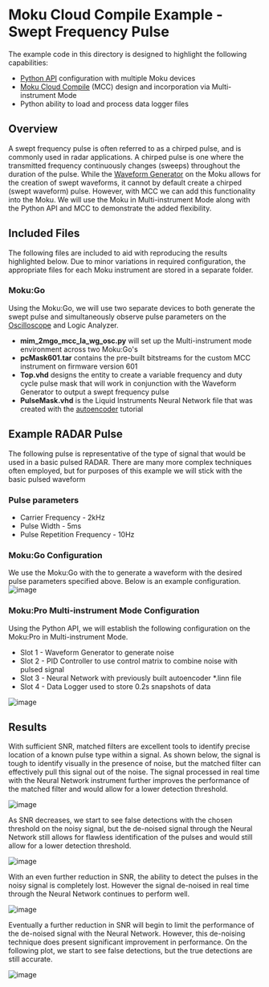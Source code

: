 # Moku Cloud Compile Example - Swept Frequency Pulse

The example code in this directory is designed to highlight the following capabilities:

- [Python API](https://apis.liquidinstruments.com/api/) configuration with multiple Moku devices
- [Moku Cloud Compile](https://apis.liquidinstruments.com/mcc/) (MCC) design and incorporation via Multi-instrument Mode
- Python ability to load and process data logger files


## Overview
A swept frequency pulse is often referred to as a chirped pulse, and is commonly used in radar applications.  A chirped pulse is one where the transmitted frequency continuously changes (sweeps) throughout the duration of the pulse.  While the [Waveform Generator](https://liquidinstruments.com/products/integrated-instruments/waveform-generator/)  on the Moku allows for the creation of swept waveforms, it cannot by default create a chirped (swept waveform) pulse.  However, with MCC we can add this functionality into the Moku.  We will use the Moku in Multi-instrument Mode along with the Python API and MCC to demonstrate the added flexibility.  

## Included Files
The following files are included to aid with reproducing the results highlighted below.  Due to minor variations in required configuration, the appropriate files for each Moku instrument are stored in a separate folder.

### Moku:Go
Using the Moku:Go, we will use two separate devices to both generate the swept pulse and simultaneously observe pulse parameters on the [Oscilloscope](https://liquidinstruments.com/products/integrated-instruments/oscilloscope/) and Logic Analyzer.

- **mim\_2mgo\_mcc\_la\_wg\_osc.py** will set up the Multi-instrument mode environment across two Moku:Go's
- **pcMask601.tar** contains the pre-built bitstreams for the custom MCC instrument on firmware version 601  
- **Top.vhd** designs the entity to create a variable frequency and duty cycle pulse mask that will work in conjunction with the Waveform Generator to output a swept frequency pulse
- **PulseMask.vhd** is the Liquid Instruments Neural Network file that was created with the [autoencoder](https://apis.liquidinstruments.com/mnn/examples/Autoencoder.html) tutorial

## Example RADAR Pulse
The following pulse is representative of the type of signal that would be used in a basic pulsed RADAR.  There are many more complex techniques often employed, but for purposes of this example we will stick with the basic pulsed waveform

### Pulse parameters
- Carrier Frequency - 2kHz
- Pulse Width - 5ms
- Pulse Repetition Frequency - 10Hz

### Moku:Go Configuration
We use the Moku:Go with the to generate a waveform with the desired pulse parameters specified above.  Below is an example configuration.
![image](images/WGConfiguration.png)

### Moku:Pro Multi-instrument Mode Configuration
Using the Python API, we will establish the following configuration on the Moku:Pro in Multi-instrument Mode. 

- Slot 1 - Waveform Generator to generate noise
- Slot 2 - PID Controller to use control matrix to combine noise with pulsed signal
- Slot 3 - Neural Network with previously built autoencoder *.linn file
- Slot 4 - Data Logger used to store 0.2s snapshots of data

![image](images/MiMConfiguration.png)

## Results
With sufficient SNR, matched filters are excellent tools to identify precise location of a known pulse type within a signal.  As shown below, the signal is tough to identify visually in the presence of noise, but the matched filter can effectively pull this signal out of the noise.  The signal processed in real time with the Neural Network instrument further improves the performance of the matched filter and would allow for a lower detection threshold. 

![image](images/image20.png)

As SNR decreases, we start to see false detections with the chosen threshold on the noisy signal, but the de-noised signal through the Neural Network still allows for flawless identification of the pulses and would still allow for a lower detection threshold.  

![image](images/image9.png)

With an even further reduction in SNR, the ability to detect the pulses in the noisy signal is completely lost.  However the signal de-noised in real time through the Neural Network continues to perform well.

![image](images/image6.png)

Eventually a further reduction in SNR will begin to limit the performance of the de-noised signal with the Neural Network.  However, this de-noising technique does present significant improvement in performance.  On the following plot, we start to see false detections, but the true detections are still accurate.  

![image](images/image2.png)
